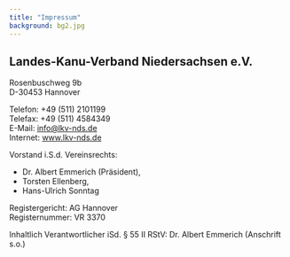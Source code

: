 ```yaml
---
title: "Impressum"
background: bg2.jpg
---
```


## Landes-Kanu-Verband Niedersachsen e.V.
Rosenbuschweg 9b  
D-30453 Hannover


Telefon: +49 (511) 2101199  
Telefax: +49 (511) 4584349  
E-Mail: info@lkv-nds.de  
Internet: www.lkv-nds.de

Vorstand i.S.d. Vereinsrechts:
- Dr. Albert Emmerich (Präsident),
- Torsten Ellenberg,
- Hans-Ulrich Sonntag

Registergericht: AG Hannover  
Registernummer: VR 3370

Inhaltlich Verantwortlicher iSd. § 55 II RStV: Dr. Albert Emmerich (Anschrift s.o.)

